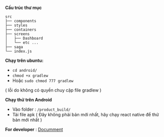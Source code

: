 **Cấu trúc thư mục**
```
src
├── components
├── styles
├── containers
├── screens
│   ├── Dashboard
│   └── etc ...
├── saga
└── index.js
```
**Chạy trên ubuntu:**
- `cd android/`
- `chmod +x gradlew`
- Hoặc `sudo chmod 777 gradlew`
  
( lỗi do không có quyền chuy cập file gradlew )

**Chạy thử trên Android** 
- Vào folder : `/product_build/`
- Tải file apk ( Đây không phải bản mới nhất, hãy chạy react native để thử bản mới nhất )

**For developer** :
[Documment](https://reactnative.dev/docs/environment-setup)
